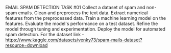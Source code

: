 EMAIL SPAM
DETECTION
TASK #01
Collect a dataset of spam and non-spam
emails.
Clean and preprocess the text data.
Extract numerical features from the
preprocessed data.
Train a machine learning model on the
features.
Evaluate the model's performance on a test
dataset.
Refine the model through tuning and
experimentation.
Deploy the model for automated spam
detection.
For the dataset link -https://www.kaggle.com/datasets/venky73/spam-mails-dataset?resource=download
